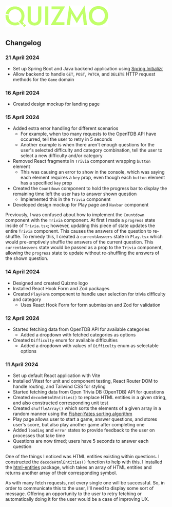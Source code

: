 # ![Quizmo logo](/logo-sm.png)

## Changelog

### 21 April 2024

- Set up Spring Boot and Java backend application using [Spring Initializr](https://start.spring.io/)
- Allow backend to handle `GET`, `POST`, `PATCH`, and `DELETE` HTTP request methods for the `Game` domain

### 16 April 2024

- Created design mockup for landing page

### 15 April 2024

- Added extra error handling for different scenarios
  - For example, when too many requests to the OpenTDB API have occurred, tell the user to retry in 5 seconds
  - Another example is when there aren't enough questions for the user's selected difficulty and category combination, tell the user to select a new difficulty and/or category
- Removed React fragments in `Trivia` component wrapping `button` element
  - This was causing an error to show in the console, which was saying each element requires a `key` prop, even though each `button` element has a specified `key` prop
- Created the `Countdown` component to hold the progress bar to display the remaining time left the user has to answer shown question
  - Implemented this in the `Trivia` component
- Developed design mockup for Play page and `Navbar` component

Previously, I was confused about how to implement the `Countdown` component with the `Trivia` component. At first I made a `progress` state inside of `Trivia.tsx`; however, updating this piece of state updates the entire `Trivia` component. This causes the answers of the question to re-shuffle. To remedy this, I created a `currentAnswers` state in `Play.tsx` which would pre-emptively shuffle the answers of the current question. This `currentAnswers` state would be passed as a prop to the `Trivia` component, allowing the `progress` state to update without re-shuffling the answers of the shown question.

### 14 April 2024

- Designed and created Quizmo logo
- Installed React Hook Form and Zod packages
- Created `PlayForm` component to handle user selection for trivia difficulty and category
  - Uses React Hook Form for form submission and Zod for validation

### 12 April 2024

- Started fetching data from OpenTDB API for available categories
  - Added a dropdown with fetched categories as options
- Created `Difficulty` enum for available difficulties
  - Added a dropdown with values of `Difficulty` enum as selectable options

### 11 April 2024

- Set up default React application with Vite
- Installed Vitest for unit and component testing, React Router DOM to handle routing, and Tailwind CSS for styling
- Started fetching data from Open Trivia DB (OpenTDB) API for questions
- Created `decodeHtmlEntities()` to replace HTML entities in a given string, and also constructed corresponding unit test
- Created `shuffleArray()` which sorts the elements of a given array in a random manner using the [Fisher-Yates sorting algorithm](https://www.freecodecamp.org/news/how-to-shuffle-an-array-of-items-using-javascript-or-typescript/)
- Play page allows user to start a game, answer questions, and stores user's score, but also play another game after completing one
- Added `loading` and `error` states to provide feedback to the user on processes that take time
- Questions are now timed; users have 5 seconds to answer each question

One of the things I noticed was HTML entities existing within questions. I constructed the `decodeHtmlEntities()` function to help with this. I installed the [html-entities](https://www.npmjs.com/package/html-entities) package, which takes an array of HTML entities and returns another array of their corresponding symbol.

As with many fetch requests, not every single one will be successful. So, in order to communicate this to the user, I'll need to display some sort of message. Offering an opportunity to the user to retry fetching or automatically doing it for the user would be a case of improving UX.
